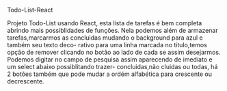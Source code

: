 Todo-List-React

Projeto Todo-List usando React, esta lista de tarefas é bem completa abrindo mais possiblidades de funções.
Nela podemos além de armazenar tarefas,marcarmos as concluidas mudando o background para azul e também seu texto deco-
rativo para uma linha marcada no titulo,temos opção de remover clicando no botão ao lado de cada se assim desejarmos.
Podemos digitar no campo de pesquisa assim aparecendo de imediato e um select abaixo possiblitando trazer-
concluidas,não cluidas ou todas, há 2 botões também que pode mudar a ordém alfabética para crescente ou decrescente.
